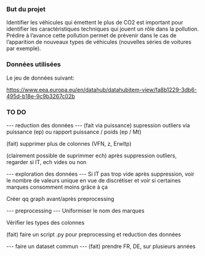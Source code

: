 ### But du projet

Identifier les véhicules qui émettent le plus de CO2 est important pour identifier les caractéristiques techniques qui jouent un rôle dans la pollution. Prédire à l’avance cette pollution permet de prévenir dans le cas de l’apparition de nouveaux types de véhicules (nouvelles séries de voitures par exemple).

### Données utilisées

Le jeu de données suivant:

https://www.eea.europa.eu/en/datahub/datahubitem-view/fa8b1229-3db6-495d-b18e-9c9b3267c02b

### TO DO

--- reduction des données ---
(fait via puissance) supression outliers via puissance (ep) ou rapport puissance / poids (ep / Mt)

(fait) supprimer plus de colonnes (VFN, z, Erwltp)

(clairement possible de suprimmer ech) après suppression outliers, regarder si IT, ech vides ou non



--- exploration des données ---
Si IT pas trop vide après suppression, voir le nombre de valeurs unique en vue de discrétiser et voir si certaines marques consomment moins grâce à ça

Créer qq graph avant/après preprocessing



--- preprocessing ---
Uniformiser le nom des marques 

Vérifier les types des colonnes

(fait) faire un script .py pour preprocessing et reduction des données



--- faire un dataset commun ---
(fait) prendre FR, DE, sur plusieurs années
